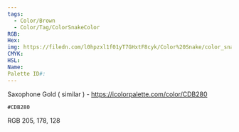 ```yaml
---
tags:
  - Color/Brown
  - Color/Tag/ColorSnakeColor
RGB: 
Hex: 
img: https://filedn.com/l0hpzxl1f01yT7GHxtF8cyk/Color%20Snake/color_snake_csv_to_svg/%23CDB280.svg
CMYK: 
HSL: 
Name: 
Palette ID#:
---
```

Saxophone Gold ( similar ) - https://icolorpalette.com/color/CDB280
```palette
#CDB280
```
RGB 205, 178, 128